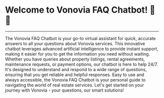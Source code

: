 # Welcome to Vonovia FAQ Chatbot! 🚀🤖

---

The Vonovia FAQ Chatbot is your go-to virtual assistant for quick, accurate answers to all your questions about Vonovia services. This innovative chatbot leverages advanced artificial intelligence to provide instant support, making it easier for you to get the information you need without waiting. Whether you have queries about property listings, rental agreements, maintenance requests, or payment options, our chatbot is here to help 24/7. It's designed to understand and respond to a wide range of questions, ensuring that you get reliable and helpful responses. Easy to use and always accessible, the Vonovia FAQ Chatbot is your personal guide to navigating the world of real estate services. Let's get started on your journey with Vonovia - your questions, our smart solutions!
